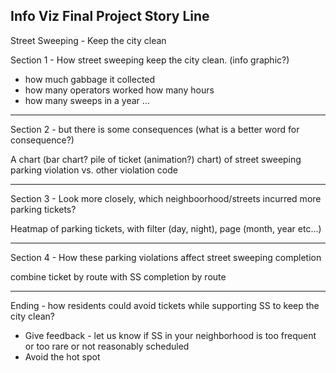 ## Info Viz Final Project Story Line

Street Sweeping - Keep the city clean

Section 1 - How street sweeping keep the city clean. (info graphic?)
 * how much gabbage it collected
 * how many operators worked how many hours
 * how many sweeps in a year
 ...
___________________________________________________________________________

 Section 2 - but there is some consequences (what is a better word for consequence?)

 A chart (bar chart? pile of ticket (animation?) chart) of street sweeping parking violation vs. other violation code
____________________________________________________________________________

 Section 3 - Look more closely, which neighboorhood/streets incurred more parking tickets?

 Heatmap of parking tickets, with filter (day, night), page (month, year etc...)

 ___________________________________________________________________________

 Section 4 - How these parking violations affect street sweeping completion

 combine ticket by route with SS completion by route

 _________________________________________________________________________

 Ending - how residents could avoid tickets while supporting SS to keep the city clean?

 * Give feedback - let us know if SS in your neighborhood is too frequent or too rare or not reasonably scheduled
 * Avoid the hot spot

